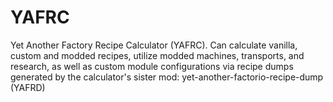 # YAFRC
Yet Another Factory Recipe Calculator (YAFRC). Can calculate vanilla, custom and modded recipes, utilize modded machines, transports, and research, as well as custom module configurations via recipe dumps generated by the calculator's sister mod: yet-another-factorio-recipe-dump (YAFRD)
